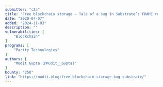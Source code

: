 ```yaml
---
submitter: "c2a"
title: "Free blockchain storage – Tale of a bug in Substrate’s FRAME runtime"
date: "2020-07-07"
added: "2024-11-03"
description: ""
vulnerabilities: [
    "Blockchain"
]
programs: [
    "Parity Technologies"
]
authors: [
    "Mudit Gupta (@Mudit__Gupta)"
]
bounty: "250"
link: "https://mudit.blog/free-blockchain-storage-bug-substrate/"
---
```




